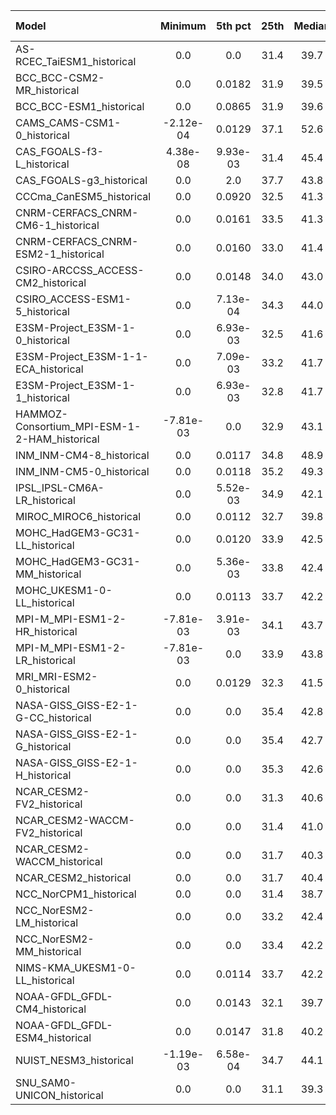 Model | Minimum | 5th pct | 25th | Median | 75th | 95th pct | Maximum
 :-- |  :--:  |  :--:  |  :--:  |  :--:  |  :--:  |  :--:  |  :--: 
AS-RCEC_TaiESM1_historical | 0.0 | 0.0 |    31.4 |    39.7 |    59.0 |   219.4 |   404.6
BCC_BCC-CSM2-MR_historical | 0.0 |  0.0182 |    31.9 |    39.5 |    59.4 |   201.6 |   391.4
BCC_BCC-ESM1_historical | 0.0 |  0.0865 |    31.9 |    39.6 |    60.0 |   202.4 |   389.6
CAMS_CAMS-CSM1-0_historical | -2.12e-04 |  0.0129 |    37.1 |    52.6 |    61.0 |   200.3 |   364.0
CAS_FGOALS-f3-L_historical |  4.38e-08 |  9.93e-03 |    31.4 |    45.4 |    64.6 |   208.5 |   394.5
CAS_FGOALS-g3_historical | 0.0 |     2.0 |    37.7 |    43.8 |    63.6 |   218.4 |   412.6
CCCma_CanESM5_historical | 0.0 |  0.0920 |    32.5 |    41.3 |    64.0 |   206.6 |   389.2
CNRM-CERFACS_CNRM-CM6-1_historical | 0.0 |  0.0161 |    33.5 |    41.3 |    61.8 |   233.3 |   412.2
CNRM-CERFACS_CNRM-ESM2-1_historical | 0.0 |  0.0160 |    33.0 |    41.4 |    59.5 |   228.0 |   416.4
CSIRO-ARCCSS_ACCESS-CM2_historical | 0.0 |  0.0148 |    34.0 |    43.0 |    63.0 |   199.9 |   376.3
CSIRO_ACCESS-ESM1-5_historical | 0.0 |  7.13e-04 |    34.3 |    44.0 |    62.2 |   220.7 |   406.2
E3SM-Project_E3SM-1-0_historical | 0.0 |  6.93e-03 |    32.5 |    41.6 |    60.2 |   208.7 |   392.6
E3SM-Project_E3SM-1-1-ECA_historical | 0.0 |  7.09e-03 |    33.2 |    41.7 |    62.1 |   209.5 |   391.0
E3SM-Project_E3SM-1-1_historical | 0.0 |  6.93e-03 |    32.8 |    41.7 |    60.9 |   212.8 |   391.9
HAMMOZ-Consortium_MPI-ESM-1-2-HAM_historical | -7.81e-03 | 0.0 |    32.9 |    43.1 |    60.1 |   214.5 |   400.3
INM_INM-CM4-8_historical | 0.0 |  0.0117 |    34.8 |    48.9 |    69.9 |   208.0 |   395.5
INM_INM-CM5-0_historical | 0.0 |  0.0118 |    35.2 |    49.3 |    70.0 |   207.6 |   394.9
IPSL_IPSL-CM6A-LR_historical | 0.0 |  5.52e-03 |    34.9 |    42.1 |    62.5 |   217.2 |   400.6
MIROC_MIROC6_historical | 0.0 |  0.0112 |    32.7 |    39.8 |    57.5 |   226.0 |   386.2
MOHC_HadGEM3-GC31-LL_historical | 0.0 |  0.0120 |    33.9 |    42.5 |    67.0 |   210.1 |   384.8
MOHC_HadGEM3-GC31-MM_historical | 0.0 |  5.36e-03 |    33.8 |    42.4 |    65.9 |   210.8 |   386.7
MOHC_UKESM1-0-LL_historical | 0.0 |  0.0113 |    33.7 |    42.2 |    67.7 |   210.4 |   389.5
MPI-M_MPI-ESM1-2-HR_historical | -7.81e-03 |  3.91e-03 |    34.1 |    43.7 |    62.4 |   213.0 |   404.1
MPI-M_MPI-ESM1-2-LR_historical | -7.81e-03 | 0.0 |    33.9 |    43.8 |    63.3 |   214.8 |   403.6
MRI_MRI-ESM2-0_historical | 0.0 |  0.0129 |    32.3 |    41.5 |    68.3 |   219.4 |   413.6
NASA-GISS_GISS-E2-1-G-CC_historical | 0.0 | 0.0 |    35.4 |    42.8 |    69.8 |   219.9 |   393.9
NASA-GISS_GISS-E2-1-G_historical | 0.0 | 0.0 |    35.4 |    42.7 |    70.0 |   219.6 |   394.3
NASA-GISS_GISS-E2-1-H_historical | 0.0 | 0.0 |    35.3 |    42.6 |    69.3 |   220.0 |   393.1
NCAR_CESM2-FV2_historical | 0.0 | 0.0 |    31.3 |    40.6 |    58.5 |   221.8 |   404.1
NCAR_CESM2-WACCM-FV2_historical | 0.0 | 0.0 |    31.4 |    41.0 |    59.7 |   221.7 |   405.3
NCAR_CESM2-WACCM_historical | 0.0 | 0.0 |    31.7 |    40.3 |    60.2 |   221.1 |   402.6
NCAR_CESM2_historical | 0.0 | 0.0 |    31.7 |    40.4 |    59.3 |   220.1 |   401.4
NCC_NorCPM1_historical | 0.0 | 0.0 |    31.4 |    38.7 |    61.3 |   226.7 |   410.1
NCC_NorESM2-LM_historical | 0.0 | 0.0 |    33.2 |    42.4 |    59.4 |   221.7 |   403.7
NCC_NorESM2-MM_historical | 0.0 | 0.0 |    33.4 |    42.2 |    59.6 |   221.7 |   403.2
NIMS-KMA_UKESM1-0-LL_historical | 0.0 |  0.0114 |    33.7 |    42.2 |    67.8 |   210.5 |   390.6
NOAA-GFDL_GFDL-CM4_historical | 0.0 |  0.0143 |    32.1 |    39.7 |    66.9 |   212.8 |   398.7
NOAA-GFDL_GFDL-ESM4_historical | 0.0 |  0.0147 |    31.8 |    40.2 |    63.0 |   218.2 |   407.5
NUIST_NESM3_historical | -1.19e-03 |  6.58e-04 |    34.7 |    44.1 |    64.1 |   209.5 |   405.6
SNU_SAM0-UNICON_historical | 0.0 | 0.0 |    31.1 |    39.3 |    60.2 |   217.3 |   403.6
